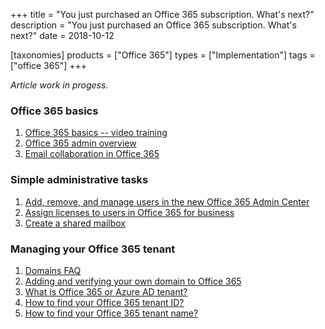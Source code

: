 +++
title = "You just purchased an Office 365 subscription. What's next?"
description = "You just purchased an Office 365 subscription. What's next?"
date = 2018-10-12

[taxonomies]
products = ["Office 365"]
types = ["Implementation"]
tags = ["office 365"]
+++

*Article work in progess.*

### Office 365 basics

1.  [Office 365 basics -- video
    training](https://support.office.com/en-us/article/office-365-basics-video-training-396b8d9e-e118-42d0-8a0d-87d1f2f055fb)
2.  [Office 365 admin
    overview](https://support.office.com/en-us/article/office-365-admin-overview-c7228a3e-061f-4575-b1ef-adf1d1669870?ui=en-US&rs=en-US&ad=US)
3.  [Email collaboration in Office
    365](https://o365hq.com/blog/email-collaboration-in-office-365)

### Simple administrative tasks

1.  [Add, remove, and manage users in the new Office 365 Admin
    Center](https://support.office.com/en-us/article/add-remove-and-manage-users-in-the-new-office-365-admin-center-6e80db58-c36b-4add-b1c8-cc5135f111f3)
2.  [Assign licenses to users in Office 365 for
    business](https://support.office.com/en-us/article/assign-licenses-to-users-in-office-365-for-business-997596b5-4173-4627-b915-36abac6786dc)
3.  [Create a shared
    mailbox](https://support.office.com/en-us/article/create-a-shared-mailbox-871a246d-3acd-4bba-948e-5de8be0544c9)

### Managing your Office 365 tenant

1.  [Domains
    FAQ](https://support.office.com/en-us/article/domains-faq-1272bad0-4bd4-4796-8005-67d6fb3afc5a)
2.  [Adding and verifying your own domain to Office
    365](https://support.office.com/en-us/article/add-a-domain-to-office-365-6383f56d-3d09-4dcb-9b41-b5f5a5efd611?redirectSourcePath=%252fen-us%252farticle%252fguide-you-stepbystep-to-add-your-domain-1cd4839b-d051-46b8-ab9b-bc7752024e78&ui=en-US&rs=en-US&ad=US)
3.  [What is Office 365 or Azure AD
    tenant?](https://o365hq.com/faq/what-is-office-365-or-azure-ad-tenant)
4.  [How to find your Office 365 tenant
    ID?](https://o365hq.com/faq/how-to-find-your-office-365-tenant-id)
5.  [How to find your Office 365 tenant
    name?](https://o365hq.com/faq/how-to-find-your-office-365-tenant-name)
